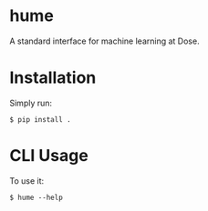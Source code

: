 # hume

A standard interface for machine learning at Dose.

# Installation

Simply run:

    $ pip install .


# CLI Usage

To use it:

    $ hume --help

